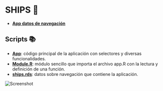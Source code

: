 # **SHIPS** :ship:
* [**App datos de navegación**](https://dar-337152118-appshiny-r.shinyapps.io/ships/)

## Scripts :books:
- [**App**](): código principal de la aplicación con selectores y diversas funcionalidades.
- [**Module.R**](): módulo sencillo que importa el archivo app.R con la lectura y definición de una función.
- [**ships.rds**](): datos sobre navegación que contiene la aplicación.

![Screenshot](https://github.com/dalerodr/ships/tree/master/image)

